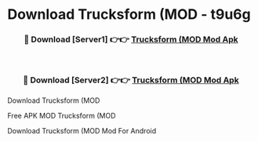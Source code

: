# Download Trucksform (MOD - t9u6g



<div align="center">
<h3>🔴 Download [Server1] 👉👉 <a href="https://momento.my/?title=Trucksform_(MOD">Trucksform (MOD Mod Apk</a></h3><br>

<h3>🔴 Download [Server2] 👉👉 <a href="https://momento.my/?title=Trucksform_(MOD">Trucksform (MOD Mod Apk</a></h3>
</div>



Download Trucksform (MOD 

Free APK MOD Trucksform (MOD 

Download Trucksform (MOD Mod For Android
